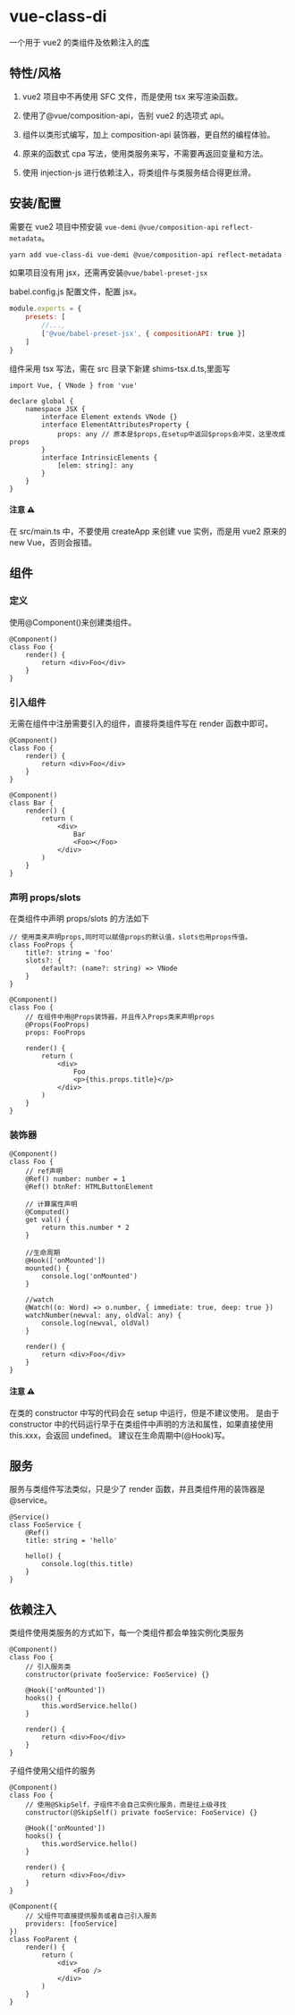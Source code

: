 # vue-class-di

一个用于 vue2 的类组件及依赖注入的[库](https://github.com/AndSpark/vue-class-di)

## 特性/风格

1. vue2 项目中不再使用 SFC 文件，而是使用 tsx 来写渲染函数。

2. 使用了@vue/composition-api，告别 vue2 的选项式 api。

3. 组件以类形式编写，加上 composition-api 装饰器，更自然的编程体验。

4. 原来的函数式 cpa 写法，使用类服务来写，不需要再返回变量和方法。

5. 使用 injection-js 进行依赖注入，将类组件与类服务结合得更丝滑。

## 安装/配置

需要在 vue2 项目中预安装 `vue-demi` `@vue/composition-api` `reflect-metadata`。

```bash
yarn add vue-class-di vue-demi @vue/composition-api reflect-metadata
```

如果项目没有用 jsx，还需再安装`@vue/babel-preset-jsx`

babel.config.js 配置文件，配置 jsx。

```jsx
module.exports = {
	presets: [
		//...,
		['@vue/babel-preset-jsx', { compositionAPI: true }]
	]
}
```

组件采用 tsx 写法，需在 src 目录下新建 shims-tsx.d.ts,里面写

```tsx
import Vue, { VNode } from 'vue'

declare global {
	namespace JSX {
		interface Element extends VNode {}
		interface ElementAttributesProperty {
			props: any // 原本是$props,在setup中返回$props会冲突，这里改成props
		}
		interface IntrinsicElements {
			[elem: string]: any
		}
	}
}
```

#### 注意 ⚠️

在 src/main.ts 中，不要使用 createApp 来创建 vue 实例，而是用 vue2 原来的 new Vue，否则会报错。

## 组件

### 定义

使用@Component()来创建类组件。

```tsx
@Component()
class Foo {
	render() {
		return <div>Foo</div>
	}
}
```

### 引入组件

无需在组件中注册需要引入的组件，直接将类组件写在 render 函数中即可。

```tsx
@Component()
class Foo {
	render() {
		return <div>Foo</div>
	}
}

@Component()
class Bar {
	render() {
		return (
			<div>
				Bar
				<Foo></Foo>
			</div>
		)
	}
}
```

### 声明 props/slots

在类组件中声明 props/slots 的方法如下

```tsx
// 使用类来声明props,同时可以赋值props的默认值，slots也用props传值。
class FooProps {
	title?: string = 'foo'
	slots?: {
		default?: (name?: string) => VNode
	}
}

@Component()
class Foo {
	// 在组件中用@Props装饰器，并且传入Props类来声明props
	@Props(FooProps)
	props: FooProps

	render() {
		return (
			<div>
				Foo
				<p>{this.props.title}</p>
			</div>
		)
	}
}
```

### 装饰器

```tsx
@Component()
class Foo {
	// ref声明
	@Ref() number: number = 1
	@Ref() btnRef: HTMLButtonElement

	// 计算属性声明
	@Computed()
	get val() {
		return this.number * 2
	}

	//生命周期
	@Hook(['onMounted'])
	mounted() {
		console.log('onMounted')
	}

	//watch
	@Watch((o: Word) => o.number, { immediate: true, deep: true })
	watchNumber(newval: any, oldVal: any) {
		console.log(newval, oldVal)
	}

	render() {
		return <div>Foo</div>
	}
}
```

#### 注意 ⚠️

在类的 constructor 中写的代码会在 setup 中运行，但是不建议使用。
是由于 constructor 中的代码运行早于在类组件中声明的方法和属性，如果直接使用 this.xxx，会返回 undefined。
建议在生命周期中(@Hook)写。

## 服务

服务与类组件写法类似，只是少了 render 函数，并且类组件用的装饰器是@service。

```tsx
@Service()
class FooService {
	@Ref()
	title: string = 'hello'

	hello() {
		console.log(this.title)
	}
}
```

## 依赖注入

类组件使用类服务的方式如下，每一个类组件都会单独实例化类服务

```tsx
@Component()
class Foo {
	// 引入服务类
	constructor(private fooService: FooService) {}

	@Hook(['onMounted'])
	hooks() {
		this.wordService.hello()
	}

	render() {
		return <div>Foo</div>
	}
}
```

子组件使用父组件的服务

```tsx
@Component()
class Foo {
	// 使用@SkipSelf，子组件不会自己实例化服务，而是往上级寻找
	constructor(@SkipSelf() private fooService: FooService) {}

	@Hook(['onMounted'])
	hooks() {
		this.wordService.hello()
	}

	render() {
		return <div>Foo</div>
	}
}

@Component({
	// 父组件可直接提供服务或者自己引入服务
	providers: [fooService]
})
class FooParent {
	render() {
		return (
			<div>
				<Foo />
			</div>
		)
	}
}
```

